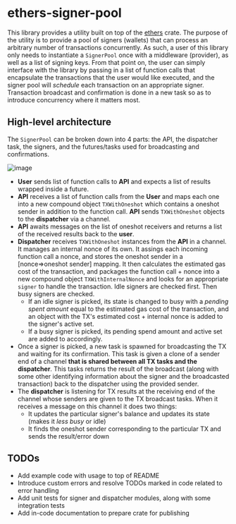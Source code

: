 # ethers-signer-pool
This library provides a utility built on top of the [ethers](https://github.com/gakonst/ethers-rs) crate. The purpose of the utility is to provide a pool of signers (wallets) that can process an arbitrary number of transactions concurrently. As such, a user of this library only needs to instantiate a `SignerPool` once with a middleware (provider), as well as a list of signing keys. From that point on, the user can simply interface with the library by passing in a list of function calls that encapsulate the transactions that the user would like executed, and the signer pool will _schedule_ each transaction on an appropriate signer. Transaction broadcast and confirmation is done in a new task so as to introduce concurrency where it matters most.

## High-level architecture

The `SignerPool` can be broken down into 4 parts: the API, the dispatcher task, the signers, and the futures/tasks used for broadcasting and confirmations.

![image](https://github.com/shaurya947/ethers-signer-pool/assets/3454081/66870de8-729b-4f08-938c-bdb07f65f5c2)

- **User** sends list of function calls to **API** and expects a list of results wrapped inside a future.
- **API** receives a list of function calls from the **User** and maps each one into a new compound object `TXWithOneshot` which contains a oneshot sender in addition to the function call. **API** sends `TXWithOneshot` objects to the **dispatcher** via a channel.
- **API** awaits messages on the list of oneshot receivers and returns a list of the received results back to the **user**.
- **Dispatcher** receives `TXWithOneshot` instances from the **API** in a channel. It manages an internal nonce of its own. It assings each incoming function call a nonce, and stores the oneshot sender in a [nonce=>oneshot sender] mapping. It then calculates the estimated gas cost of the transaction, and packages the function call + nonce into a new compound object `TXWithInternalNonce` and looks for an appropriate `signer` to handle the transaction. Idle signers are checked first. Then busy signers are checked.
  - If an idle signer is picked, its state is changed to busy with a _pending spent amount_ equal to the estimated gas cost of the transaction, and an object with the TX's estimated cost + internal nonce is added to the signer's active set.
  - If a busy signer is picked, its pending spend amount and active set are added to accordingly.
- Once a signer is picked, a new task is spawned for broadcasting the TX and waiting for its confirmation. This task is given a clone of a sender end of a channel **that is shared between all TX tasks and the dispatcher**. This tasks returns the result of the broadcast (along with some other identifying information about the signer and the broadcasted transaction) back to the dispatcher using the provided sender.
- The **dispatcher** is listening for TX results at the receiving end of the channel whose senders are given to the TX broadcast tasks. When it receives a message on this channel it does two things:
  - It updates the particular signer's balance and updates its state (makes it _less busy_ or idle)
  - It finds the oneshot sender corresponding to the particular TX and sends the result/error down

## TODOs

- Add example code with usage to top of README
- Introduce custom errors and resolve TODOs marked in code related to error handling
- Add unit tests for signer and dispatcher modules, along with some integration tests
- Add in-code documentation to prepare crate for publishing
